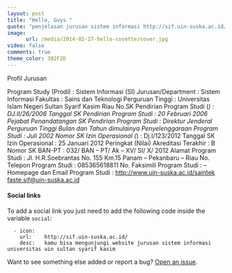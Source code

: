 ```yaml
---
layout: post
title: "Hello, Guys "
quote: "penjelasan jurusan sistem informasi http://sif.uin-suska.ac.id/"
image:
      url: /media/2014-02-27-hello-cosette/cover.jpg
video: false
comments: true
theme_color: 302F2D
---
```


Profil Jurusan

Program Study (Prodi) 	: 	Sistem Informasi (SI)
Jurusan/Department 	: 	Sistem Informasi
Fakultas 	: 	Sains dan Teknologi
Perguruan Tinggi 	: 	Universitas Islam Negeri Sultan Syarif Kasim Riau
No.SK Pendirian Program Studi (*) 	: 	DJ.II/26/2006
Tanggal SK Pendirian Program Studi 	: 	20 Februari 2006
Pejabat Penandatangan SK Pendirian Program Studi 	: 	Direktur Jenderal Perguruan Tinggi
Bulan dan Tahun dimulainya Penyelenggaraan Program Studi 	: 	Juli 2002
Nomor SK Izin Operasional (*) 	: 	Dj.I/123/2012
Tanggal SK Izin Operasional 	: 	25 Januari 2012
Peringkat (Nilai) Akreditasi Terakhir 	: 	 B
Nomor SK BAN-PT 	: 	032/ BAN – PT/ Ak – XV/ SI/ X/ 2012
Alamat Program Studi 	: 	Jl. H.R.Soebrantas No. 155 Km.15 Panam – Pekanbaru – Riau
No. Telepon Program Studi 	: 	085365618811
No. Faksimili Program Studi 	: 	–
Homepage dan Email Program Studi 	: 	http://www.uin-suska.ac.id/saintek
faste.sif@uin-suska.ac.id

#### Social links

To add a social link you just need to add the following code inside the variable `social`:

~~~
  - icon:   
    url:    http://sif.uin-suska.ac.id/
    desc:   kamu bisa mengunjungi website jurusan sistem informasi universitas uin sultan syarif kasim
~~~

Want to see something else added or report a bug? [Open an issue](https://github.com/camporez/camporez.github.io/issues/new).

[^1]: This file is placed in your root directory. It's the main file of configuration. For more information, read [the docs](http://jekyllrb.com/docs/configuration/).
[^2]: See the [issues list](https://github.com/camporez/camporez.github.io/issues?milestone=3).
